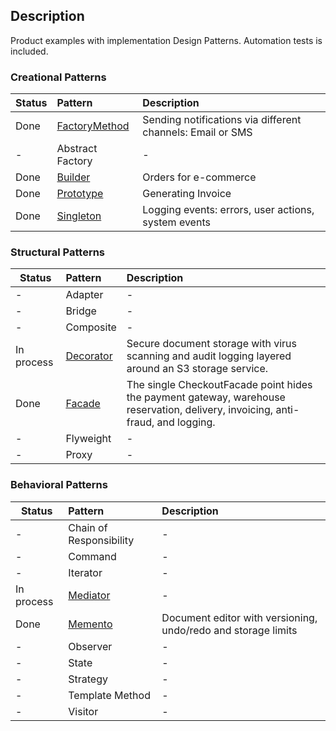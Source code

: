 ## Description

Product examples with implementation Design Patterns. Automation tests is included.


### Creational Patterns

 Status | Pattern                                   | Description                                                |
|--------|:------------------------------------------|:-----------------------------------------------------------|
| Done   | [FactoryMethod](Creational/FactoryMethod) | Sending notifications via different channels: Email or SMS |
| -      | Abstract Factory                          | -                                                          |
| Done   | [Builder](Creational/Builder)             | Orders for e-commerce                                      |
| Done   | [Prototype](Creational/Prototype)         | Generating Invoice                                         |
| Done   | [Singleton](Creational/Singleton)         | Logging events: errors, user actions, system events        |

### Structural Patterns

 Status     | Pattern                           | Description                                                                                                                     |
|------------|:----------------------------------|:--------------------------------------------------------------------------------------------------------------------------------|
| -          | Adapter                           | -                                                                                                                               |
| -          | Bridge                            | -                                                                                                                               |
| -          | Composite                         | -                                                                                                                               |
| In process | [Decorator](Structural/Decorator) | Secure document storage with virus scanning and audit logging layered around an S3 storage service.                             |
| Done       | [Facade](Structural/Facade)       | The single CheckoutFacade point hides the payment gateway, warehouse reservation, delivery, invoicing, anti-fraud, and logging. |
| -          | Flyweight                         | -                                                                                                                               |
| -          | Proxy                             | -                                                                                                                               |


### Behavioral Patterns

 Status     | Pattern                                         | Description                                                   |
|------------|:------------------------------------------------|:--------------------------------------------------------------|
| -          | Chain of Responsibility                         | -                                                             |
| -          | Command                                         | -                                                             |
| -          | Iterator                                        | -                                                             |
| In process | [Mediator](Behavioral/Mediator)                 | -                                                             |
| Done       | [Memento](Behavioral/Memento)                   | Document editor with versioning, undo/redo and storage limits |
| -          | Observer                                        | -                                                             |
| -          | State                                           | -                                                             |
| -          | Strategy                                        | -                                                             |
| -          | Template Method                                 | -                                                             |
| -          | Visitor                                         | -                                                             |